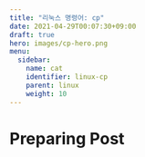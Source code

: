 ```yaml
---
title: "리눅스 명령어: cp"
date: 2021-04-29T00:07:30+09:00
draft: true
hero: images/cp-hero.png
menu:
  sidebar:
    name: cat
    identifier: linux-cp
    parent: linux
    weight: 10
---
```


# Preparing Post
